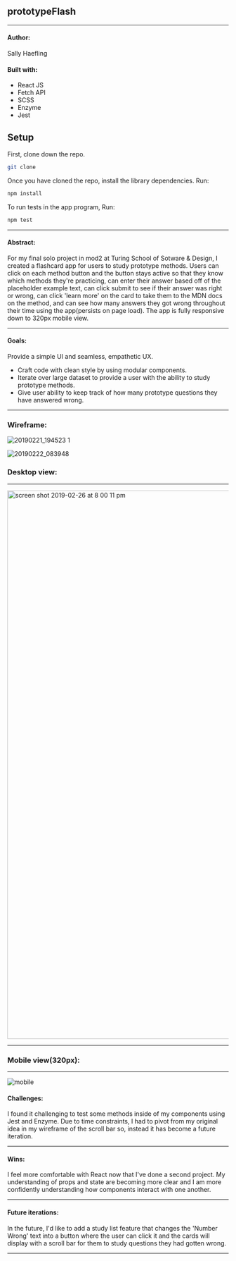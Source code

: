## prototypeFlash
---


#### Author:

Sally Haefling


#### Built with:
* React JS
* Fetch API
* SCSS 
* Enzyme
* Jest

## Setup

First, clone down the repo.

```bash
git clone 
```

Once you have cloned the repo, install the library dependencies. Run:

```bash
npm install
```
To run tests in the app program, Run:
```bash
npm test
```

---

#### Abstract:
For my final solo project in mod2 at Turing School of Sotware & Design, I created a flashcard app for users to study prototype methods. Users can click on each method button and the button stays active so that they know which methods they're practicing, can enter their answer based off of the placeholder example text, can click submit to see if their answer was right or wrong, can click 'learn more' on the card to take them to the MDN docs on the method, and can see how many answers they got wrong throughout their time using the app(persists on page load). The app is fully responsive down to 320px mobile view.

---


#### Goals:
Provide a simple UI and seamless, empathetic UX.

* Craft code with clean style by using modular components.
* Iterate over large dataset to provide a user with the ability to study prototype methods.
* Give user ability to keep track of how many prototype questions they have answered wrong. 

---


### Wireframe:

![20190221_194523 1](https://user-images.githubusercontent.com/40863560/53456120-50120700-39ea-11e9-95b2-94273d9761a3.jpg)


![20190222_083948](https://user-images.githubusercontent.com/40863560/53456131-5a340580-39ea-11e9-973b-3a27b45d3ef9.jpg)


### Desktop view:
---

<img width="1245" alt="screen shot 2019-02-26 at 8 00 11 pm" src="https://user-images.githubusercontent.com/40863560/53462491-257f7880-3a01-11e9-8858-5f2d2eef6a40.png">


---

### Mobile view(320px):
---

![mobile](https://user-images.githubusercontent.com/40863560/53462415-e9e4ae80-3a00-11e9-9658-42b5fa1e5883.png)


#### Challenges:
 
I found it challenging to test some methods inside of my components using Jest and Enzyme. Due to time constraints, I had to pivot from my original idea in my wireframe of the scroll bar so, instead it has become a future iteration.

---


#### Wins:

I feel more comfortable with React now that I've done a second project. My understanding of props and state are becoming more clear and I am more confidently understanding how components interact with one another. 

---


#### Future iterations:

In the future, I'd like to add a study list feature that changes the 'Number Wrong' text into a button where the user can click it and the cards will display with a scroll bar for them to study questions they had gotten wrong.   

---




